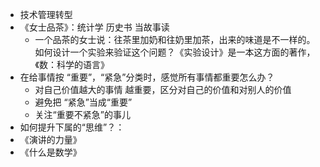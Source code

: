

- 技术管理转型
- 《女士品茶》：统计学 历史书  当故事读
  - 一个品茶的女士说：往茶里加奶和往奶里加茶，出来的味道是不一样的。如何设计一个实验来验证这个问题？《实验设计》是一本这方面的著作，《数：科学的语言》
- 在给事情按 “重要”，“紧急”分类时，感觉所有事情都重要怎么办？
  - 对自己价值越大的事情 越重要，区分对自己的价值和对别人的价值
  - 避免把 “紧急”当成“重要”
  - 关注“重要不紧急”的事儿
- 如何提升下属的“思维”？：
- 《演讲的力量》
- 《什么是数学》


